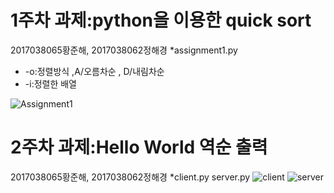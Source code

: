 # 1주차 과제:python을 이용한 quick sort
2017038065황준해, 2017038062정해경
*assignment1.py
  - -o:정렬방식 ,A/오름차순 , D/내림차순
  - -i:정렬한 배열

![Assignment1](https://user-images.githubusercontent.com/48480825/54368822-2f1f0680-46b8-11e9-8c8d-4509c6463c9a.JPG)
# 2주차 과제:Hello World 역순 출력
2017038065황준해, 2017038062정해경
*client.py server.py
![client](https://user-images.githubusercontent.com/48480825/54368934-6097d200-46b8-11e9-8a57-7db89ffe18d3.JPG)
![server](https://user-images.githubusercontent.com/48480825/54368944-6392c280-46b8-11e9-9239-9abd92374c0e.JPG)

